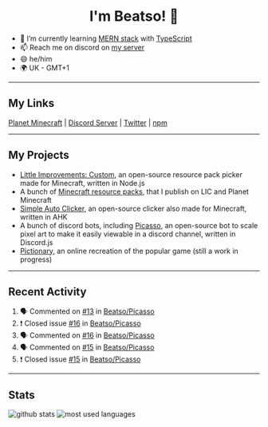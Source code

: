 <h1 align="center">I'm Beatso! 👋</h1>

- 🌱 I’m currently learning [MERN stack](https://www.mongodb.com/mern-stack) with [TypeScript](https://www.typescriptlang.org/)
- 📫 Reach me on discord on [my server](https://discord.gg/bNcZjFe)
- 😄 he/him
- 🌍 UK - GMT+1

---

## My Links
[Planet Minecraft](https://www.planetminecraft.com/member/beatso/) |
[Discord Server](https://discord.gg/bNcZjFe) |
[Twitter](https://twitter.com/beatso_) |
[npm](https://www.npmjs.com/~beatso)

---

## My Projects
- [Little Improvements: Custom](https://github.com/LittleImprovementsCustom/LittleImprovementsCustom), an open-source resource pack picker made for Minecraft, written in Node.js
- A bunch of [Minecraft resource packs](https://www.planetminecraft.com/member/beatso/submissions/texture-packs/?morder=order_popularity), that I publish on LIC and Planet Minecraft
- [Simple Auto Clicker](https://github.com/Beatso/SimpleAutoClicker), an open-source clicker also made for Minecraft, written in AHK
- A bunch of discord bots, including [Picasso](https://github.com/Beatso/Picasso), an open-source bot to scale pixel art to make it easily viewable in a discord channel, written in Discord.js
- [Pictionary](https://github.com/Beatso/pictionary), an online recreation of the popular game (still a work in progress)

---

## Recent Activity
<!--START_SECTION:activity-->
1. 🗣 Commented on [#13](https://github.com/Beatso/Picasso/issues/13) in [Beatso/Picasso](https://github.com/Beatso/Picasso)
2. ❗️ Closed issue [#16](https://github.com/Beatso/Picasso/issues/16) in [Beatso/Picasso](https://github.com/Beatso/Picasso)
3. 🗣 Commented on [#16](https://github.com/Beatso/Picasso/issues/16) in [Beatso/Picasso](https://github.com/Beatso/Picasso)
4. 🗣 Commented on [#15](https://github.com/Beatso/Picasso/issues/15) in [Beatso/Picasso](https://github.com/Beatso/Picasso)
5. ❗️ Closed issue [#15](https://github.com/Beatso/Picasso/issues/15) in [Beatso/Picasso](https://github.com/Beatso/Picasso)
<!--END_SECTION:activity-->

---

## Stats
![github stats](https://github-readme-stats.vercel.app/api?username=Beatso&count_private=true&show_icons=true&hide_rank=true&title_color=f0f6fc&icon_color=8b949e&text_color=c9d1d9&bg_color=0d1117&hide_border=true "GitHub Stats")
![most used languages](https://github-readme-stats.vercel.app/api/top-langs/?username=Beatso&langs_count=3&title_color=f0f6fc&icon_color=8b949e&text_color=c9d1d9&bg_color=0d1117&hide_border=true "Most Used Languages")
